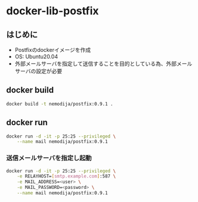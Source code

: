 # docker-lib-postfix

## はじめに

- Postfixのdockerイメージを作成
- OS: Ubuntu20.04
- 外部メールサーバを指定して送信することを目的としている為、外部メールサーバの設定が必要

## docker build

```sh
docker build -t nemodija/postfix:0.9.1 .
```

## docker run

```sh
docker run -d -it -p 25:25 --privileged \
    --name mail nemodija/postfix:0.9.1
```

### 送信メールサーバを指定し起動

```sh
docker run -d -it -p 25:25 --privileged \
    -e RELAYHOST=[smtp.example.com]:587 \
    -e MAIL_ADDRESS=<user> \
    -e MAIL_PASSWORD=<password> \
    --name mail nemodija/postfix:0.9.1
```
